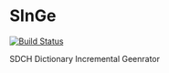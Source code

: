 # SInGe

[![Build Status](https://travis-ci.org/cscenter/SInGe.svg?branch=master)](https://travis-ci.org/cscenter/SInGe)

SDCH Dictionary Incremental Geenrator
